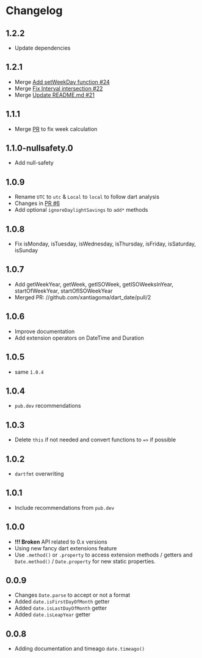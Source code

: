 # Changelog

## 1.2.2
- Update dependencies

## 1.2.1
- Merge [Add setWeekDay function #24](https://github.com/xantiagoma/dart_date/pull/24)
- Merge [Fix Interval intersection #22](https://github.com/xantiagoma/dart_date/pull/22)
- Merge [Update README.md #21](https://github.com/xantiagoma/dart_date/pull/21) 

## 1.1.1

- Merge [PR](https://github.com/xantiagoma/dart_date/pull/16) to fix week calculation

## 1.1.0-nullsafety.0

- Add null-safety

## 1.0.9

- Rename `UTC` to `utc` & `Local` to `local` to follow dart analysis
- Changes in [PR #6](https://github.com/xantiagoma/dart_date/pull/6)
- Add optional `ignoreDaylightSavings` to `add*` methods

## 1.0.8

- Fix isMonday, isTuesday, isWednesday, isThursday, isFriday, isSaturday, isSunday

## 1.0.7

- Add getWeekYear, getWeek, getISOWeek, getISOWeeksInYear, startOfWeekYear, startOfISOWeekYear
- Merged PR: //github.com/xantiagoma/dart_date/pull/2

## 1.0.6

- Improve documentation
- Add extension operators on DateTime and Duration

## 1.0.5

- same `1.0.4`

## 1.0.4

- `pub.dev` recommendations

## 1.0.3

- Delete `this` if not needed and convert functions to `=>` if possible

## 1.0.2

- `dartfmt` overwriting

## 1.0.1

- Include recommendations from `pub.dev`

## 1.0.0

- **!!! Broken** API related to 0.x versions
- Using new fancy dart extensions feature
- Use `.method()` or `.property` to access extension methods / getters and `Date.method()` / `Date.property` for new static properties.

## 0.0.9

- Changes `Date.parse` to accept or not a format
- Added `date.isFirstDayOfMonth` getter
- Added `date.isLastDayOfMonth` getter
- Added `date.isLeapYear` getter

## 0.0.8

- Adding documentation and timeago `date.timeago()`
